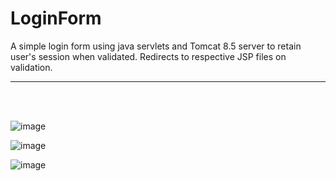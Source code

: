 # LoginForm
A simple login form using java servlets and Tomcat 8.5 server to retain user's session when validated. Redirects to respective JSP files on validation.<br><hr><br><br>

![image](https://user-images.githubusercontent.com/68456962/177084699-66783bd7-c1c9-4b80-aa0d-a5a42f37f07f.png)

![image](https://user-images.githubusercontent.com/68456962/177084720-f35d670e-09f8-40b2-908f-ae2871ccd376.png)

![image](https://user-images.githubusercontent.com/68456962/177084929-48c7d92b-698a-4b34-8a93-fdfa8492b381.png)
